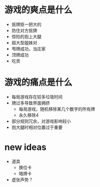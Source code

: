 # 游戏的爽点是什么
- 抠牌抠一把大的
- 防住对方抠牌
- 惊险的抱上大腿
- 超大型姐妹对
- 甩牌成功，当庄家
- 顶牌成功
- 吃贡

# 游戏的痛点是什么
- 每局游戏存在较多垃圾时间
- 牌过多导致界面拥挤
    - 每局游戏，随机移除某几个数字的所有牌
    - 永久移除4
- 部分规则冗余，对游戏影响较小
- 抱大腿时相对位置过于重要

# new ideas
- 道具
    - 换位卡
    - 暗牌卡
- 虚张声势？
